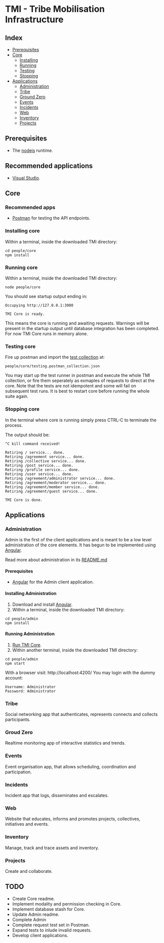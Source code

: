 # TMI - Tribe Mobilisation Infrastructure


## Index

* [Prerequisites](#prerequisites)
* [Core](#core)
  * [Installing](#installing-core)
  * [Running](#running-core)
  * [Testing](#testing-core)
  * [Stopping](#stopping-core)
* [Applications](#applications)
  * [Administration](#administration)
  * [Tribe](#Tribe)
  * [Ground Zero](#groud-Zero)
  * [Events](#Events)
  * [Incidents](#incidents)
  * [Web](#web)
  * [Inventory](#inventory)
  * [Projects](#projects)


## Prerequisites

* The [nodejs](https://nodejs.org) runtime.


## Recommended applications

* [Visual Studio](https://visualstudio.microsoft.com).


## Core


### Recommended apps

* [Postman](https://www.getpostman.com) for testing the API endpoints.


### Installing core

Within a terminal, inside the downloaded TMI directory:
```
cd people/core
npm install
```


### Running core

Within a terminal, inside the downloaded TMI directory:
```
node people/core
```

You should see startup output ending in:

```
Occupying http://127.0.0.1:3000

TMI Core is ready.
```

This means the core is running and awaiting requests.
Warnings will be present in the startup output until database integration has been completed.
For now TMI Core runs in memory alone.


### Testing core

Fire up postman and import the [test collection](people/core/testing.postman_collection.json) at:
```
people/core/testing.postman_collection.json
```

You may start up the test runner in postman and execute the whole TMI collection, or fire them seperately as exmaples of requests to direct at the core.
Note that the tests are not idempotent and some will fail on subsequent test runs.
It is best to restart core before running the whole suite again.

### Stopping core

In the terminal where core is running simply press CTRL-C to terminate the process.

The output should be:
```
^C kill command received!

Retiring / service... done.
Retiring /agreement service... done.
Retiring /collective service... done.
Retiring /post service... done.
Retiring /profile service... done.
Retiring /user service... done.
Retiring /agreement/administrator service... done.
Retiring /agreement/moderator service... done.
Retiring /agreement/member service... done.
Retiring /agreement/guest service... done.

TMI Core is done.
```

## Applications


### Administration

Admin is the first of the client applications and is meant to be a low level administration of the core elements.
It has begun to be implemented using [Angular](https://angular.io/).

Read more about administration in its [README.md](people/admin/README.md)


#### Prerequisites

* [Angular](https://angular.io) for the Admin client application.


#### Installing Administration

1. Download and install [Angular](https://angular.io/).
1. Within a terminal, inside the downloaded TMI directory:

```
cd people/admin
npm install
```

#### Running Administration

1. [Run TMI Core](#Running).
1. Within another terminal, inside the downloaded TMI directory:

```
cd people/admin
npm start
```

With a browser visit: http://localhost:4200/
You may login with the dummy account:
```
Username: Administrator
Password: Administrator
```

### Tribe

Social networking app that authenticates, represents connects and collects participants.


### Groud Zero

Realtime monitoring app of interactive statistics and trends.


### Events

Event organisation app, that allows scheduling, coordination and participation.


### Incidents

Incident app that logs, disseminates and escalates.


### Web

Website that educates, informs and promotes projects, collectives, initiatives and events.


### Inventory

Manage, track and trace assets and inventory.


### Projects

Create and collaborate.


## TODO

* Create Core readme.
* Implement modality and permission checking in Core.
* Implement database stash for Core.
* Update Admin readme.
* Complete Admin
* Complete request test set in Postman.
* Expand tests to inlude invalid requests.
* Develop client applications.

